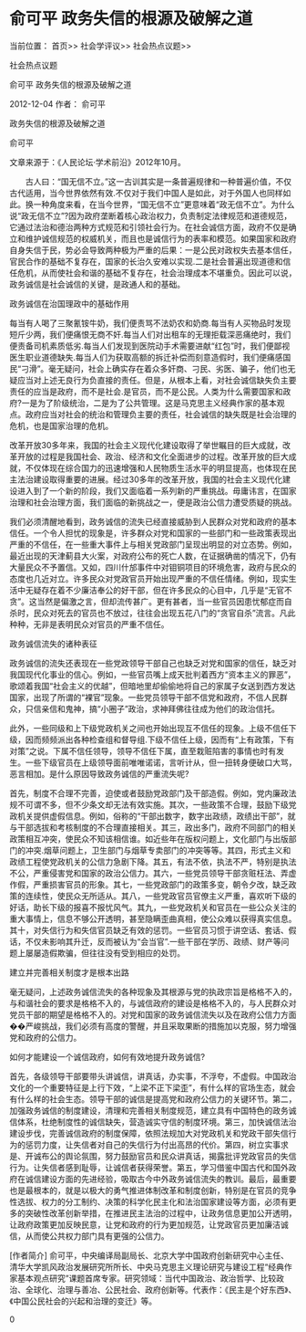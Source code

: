 # 俞可平 政务失信的根源及破解之道

当前位置： 首页>> 社会学评议>> 社会热点议题>>

社会热点议题

俞可平 政务失信的根源及破解之道

2012-12-04 作者： 俞可平

政务失信的根源及破解之道

俞可平

文章来源于：《人民论坛·学术前沿》2012年10月。

 　　古人曰：“国无信不立。”这一古训其实是一条普遍规律和一种普遍价值，不仅古代适用，当今世界依然有效.不仅对于我们中国人是如此，对于外国人也同样如此。换一种角度来看，在当今世界，“国无信不立”更意味着“政无信不立”。为什么说“政无信不立”?因为政府垄断着核心政治权力，负责制定法律规范和道德规范，它通过法治和德治两种方式规范和引领社会行为。在社会诚信方面，政府不仅是确立和维护诚信规范的权威机关，而且也是诚信行为的表率和模范。如果国家和政府自身失信于民，势必会导致两种极为严重的后果：一是公民对政权失去基本信任，官民合作的基础不复存在，国家的长治久安难以实现.二是社会普遍出现道德和信任危机，从而使社会和谐的基础不复存在，社会治理成本不堪重负。因此可以说，政务诚信是社会诚信的关键，是政通人和的基础。

政务诚信在治国理政中的基础作用

每当有人喝了三聚氰铵牛奶，我们便责骂不法奶农和奶商.每当有人买物品时发现短斤少两，我们便痛恨无商不奸.每当人们对出租车的无理拒载深恶痛绝时，我们便责备司机素质低劣.每当人们发现到医院动手术需要进献“红包”时，我们便鄙视医生职业道德缺失.每当人们为获取高额的拆迁补偿而刻意造假时，我们便痛感国民“刁滑”。毫无疑问，社会上确实存在着众多奸商、刁民、劣医、骗子，他们也无疑应当对上述无良行为负直接的责任。但是，从根本上看，对社会诚信缺失负主要责任的应当是政府，而不是社会.是官员，而不是公民。人类为什么需要国家和政府?一是为了阶级统治，二是为了公共管理。这是马克思主义经典作家的基本观点。政府应当对社会的统治和管理负主要的责任，社会诚信的缺失既是社会治理的危机，也是国家治理的危机。

改革开放30多年来，我国的社会主义现代化建设取得了举世瞩目的巨大成就，改革开放的过程是我国社会、政治、经济和文化全面进步的过程。改革开放的巨大成就，不仅体现在综合国力的迅速增强和人民物质生活水平的明显提高，也体现在民主法治建设取得重要的进展。经过30多年的改革开放，我国的社会主义现代化建设进入到了一个新的阶段，我们又面临着一系列新的严重挑战。毋庸讳言，在国家治理和社会治理方面，我们面临的新挑战之一，便是政治公信力遭受质疑的挑战。

我们必须清醒地看到，政务诚信的流失已经直接威胁到人民群众对党和政府的基本信任。一个令人担忧的现象是，许多群众对党和国家的一些部门和一些政策表现出严重的不信任，在一些重大事件上与相关党政部门呈现出明显的对立态势。例如，最近出现的天津蓟县大火案，对政府公布的死亡人数，在证据确凿的情况下，仍有大量民众不予置信。又如，四川什邡事件中对钼铜项目的环境危害，政府与民众的态度也几近对立。许多民众对党政官员开始出现严重的不信任情绪。例如，现实生活中无疑存在着不少廉洁奉公的好干部，但在许多民众的心目中，几乎是“无官不贪”。这当然是偏激之言，但却流传甚广。更有甚者，当一些官员因患忧郁症而自杀时，民众对死去的官员也不放过，往往会出现五花八门的“贪官自杀”流言。凡此种种，无非是表明民众对官员的严重不信任。

政务诚信流失的诸种表征

政务诚信的流失还表现在一些党政领导干部自己也缺乏对党和国家的信任，缺乏对我国现代化事业的信心。例如，一些官员嘴上成天批判着西方“资本主义的罪恶”，歌颂着我国“社会主义的优越”，但暗地里却偷偷地将自己的家属子女送到西方发达国家，出现了所谓的“裸官”现象。一些党员领导干部不信党和政府，不信人民群众，只信亲信和鬼神，搞“小圈子”政治，求神拜佛往往成为他们的政治信托。

此外，一些同级和上下级党政机关之间也开始出现互不信任的现象。上级不信任下级，因而频频派出各种检查组和督导组.下级不信任上级，因而有“上有政策，下有对策”之说。下属不信任领导，领导不信任下属，直至栽赃陷害的事情也时有发生。一些下级官员在上级领导面前唯唯诺诺，言听计从，但一扭转身便破口大骂，恶言相加。是什么原因导致政务诚信的严重流失呢?

首先，制度不合理不完善，迫使或者鼓励党政部门及干部造假。例如，党内廉政法规不可谓不多，但不少条文却无法有效实施。其次，一些政策不合理，鼓励下级党政机关提供虚假信息。例如，俗称的“干部出数字，数字出政绩，政绩出干部”，就与干部选拔和考核制度的不合理直接相关。其三，政出多门，政府不同部门的相关政策相互冲突，使民众不知该相信谁。如近些年在版权问题上，文化部门与出版部门的冲突.烟草问题上，卫生部门与烟草专卖部门的冲突等等。其四，形式主义和政绩工程使党政机关的公信力急剧下降。其五，有法不依，执法不严，特别是执法不公，严重侵害党和国家的政治公信力。其六，一些党员领导干部贪赃枉法、弄虚作假，严重损害官员的形象。其七，一些党政部门的政策多变，朝令夕改，缺乏政策的连续性，使民众无所适从。其八，一些党政官员官僚主义严重，喜欢听下级的好话，助长下级的报喜不报忧风气。其九，一些党政机关和官员在一些公众关注的重大事情上，信息不够公开透明，甚至隐瞒歪曲真相，使公众难以获得真实信息。其十，对失信行为和失信官员缺乏有效的惩罚。一些官员习惯于讲空话、套话、假话，不仅未影响其升迁，反而被认为“会当官”.一些干部在学历、政绩、财产等问题上屡屡造假欺骗，但往往没有受到相应的处罚。

建立并完善相关制度才是根本出路

毫无疑问，上述政务诚信流失的各种现象及其根源与党的执政宗旨是格格不入的，与和谐社会的要求是格格不入的，与诚信政府的建设是格格不入的，与人民群众对党员干部的期望是格格不入的。对党和国家的政务诚信流失以及在政府公信力方面��严峻挑战，我们必须有高度的警醒，并且采取果断的措施加以克服，努力增强党和政府的公信力。

如何才能建设一个诚信政府，如何有效地提升政务诚信?

首先，各级领导干部要带头讲诚信，讲真话，办实事，不浮夸，不虚假。中国政治文化的一个重要特征是上行下效，“上梁不正下梁歪”，有什么样的官场生态，就会有什么样的社会生态。领导干部的诚信是提高党和政府公信力的关键环节。第二，加强政务诚信的制度建设，清理和完善相关制度规范，建立具有中国特色的政务诚信体系，杜绝制度性的诚信缺失，营造诚实守信的制度环境。第三，加快诚信法治建设步伐，完善诚信政府的制度保障，依照法规加大对党政机关和党政干部失信行为的惩罚力度，让失信者对自己的失信行为付出高昂的代价。第四，树立实事求是、开诚布公的舆论氛围，努力鼓励官员和民众讲真话，揭露批评党政官员的失信行为。让失信者感到耻辱，让诚信者获得荣誉。第五，学习借鉴中国古代和国外政府在诚信建设方面的先进经验，吸取古今中外政务诚信流失的教训。最后，最重要也是最根本的，就是以极大的勇气推进体制改革和制度创新，特别是在官员的竞争性选拔、权力的分工制约、决策的科学化民主化和法治国家建设等方面，必须有更多的突破性改革创新举措，在推进民主法治的过程中，让政务信息更加公开透明，让政府政策更加反映民意，让党和政府的行为更加规范，让党政官员更加廉洁诚信，从而使公共权力部门具有更强的公信力。

[作者简介] 俞可平，中央编译局副局长、北京大学中国政府创新研究中心主任、清华大学凯风政治发展研究所所长、中央马克思主义理论研究与建设工程“经典作家基本观点研究”课题首席专家。研究领域：当代中国政治、政治哲学、比较政治、全球化、治理与善冶、公民社会、政府创新等。代表作：《民主是个好东西》、《中国公民社会的兴起和治理的变迁》等。

  0